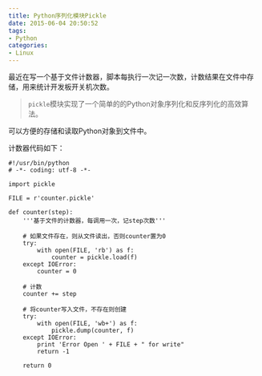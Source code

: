 ```yaml
---
title: Python序列化模块Pickle
date: 2015-06-04 20:50:52
tags: 
- Python
categories: 
- Linux
---
```


最近在写一个基于文件计数器，脚本每执行一次记一次数，计数结果在文件中存储，用来统计开发板开关机次数。

> `pickle`模块实现了一个简单的的Python对象序列化和反序列化的高效算法。

可以方便的存储和读取Python对象到文件中。

计数器代码如下：

```
#!/usr/bin/python
# -*- coding: utf-8 -*-

import pickle

FILE = r'counter.pickle'

def counter(step):
    '''基于文件的计数器，每调用一次，记step次数'''

    # 如果文件存在，则从文件读出，否则counter置为0
    try:
        with open(FILE, 'rb') as f:
            counter = pickle.load(f)
    except IOError:
        counter = 0

    # 计数
    counter += step

    # 将counter写入文件，不存在则创建
    try:
        with open(FILE, 'wb+') as f:
            pickle.dump(counter, f)
    except IOError:
        print 'Error Open ' + FILE + " for write"
        return -1

    return 0

```